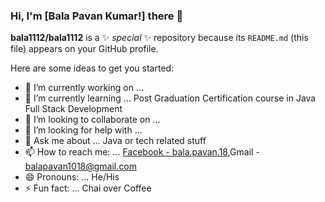 ### Hi, I'm [Bala Pavan Kumar!] there 👋


**bala1112/bala1112** is a ✨ _special_ ✨ repository because its `README.md` (this file) appears on your GitHub profile.

Here are some ideas to get you started:

- 🔭 I’m currently working on ...
- 🌱 I’m currently learning ... Post Graduation Certification course in Java Full Stack Development
- 👯 I’m looking to collaborate on ...
- 🤔 I’m looking for help with ...
- 💬 Ask me about ... Java or tech related stuff 
- 📫 How to reach me: ... [Facebook - bala.pavan.18](https://www.facebook.com/bala.pavan.18),Gmail - balapavan1018@gmail.com
- 😄 Pronouns: ... He/His
- ⚡ Fun fact: ... Chai over Coffee
